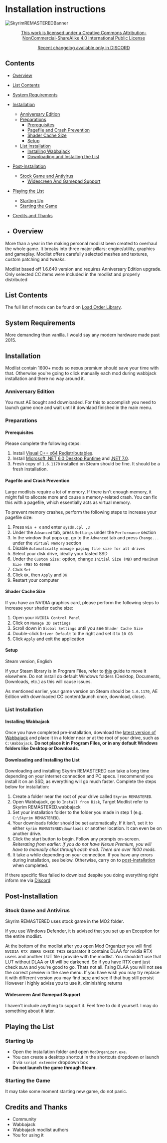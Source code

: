 # Installation instructions

![SkyrimREMASTEREDBanner](https://github.com/Tpiac/Skyrim-REMASTERED/assets/154772540/d4d99a42-a0e5-4ccc-b7e6-fd10aa5d2269)

<p align="center">
  <a href="https://creativecommons.org/licenses/by-nc-sa/4.0/">This work is licensed under a Creative Commons Attribution-NonCommercial-ShareAlike 4.0 International Public License</a>
</p>

<p align="center">
  <a href="https://discord.gg/AHW33bnUb5">Recent changelog available only in DISCORD</a>
</p>

## Contents
- [Overview](#overview)
- [List Contents](#list-contents)
- [System Requirements](#system-requirements)
- [Installation](#installation)
  - [Anniversary Edition](#anniversary-edition)
  - [Preparations](#preparations)
    - [Prerequisites](#prerequisites)
    - [Pagefile and Crash Prevention](#pagefile-and-crash-prevention)
    - [Shader Cache Size](#shader-cache-size)
    - [Setup](#setup)
  - [List Installation](#list-installation)
    - [Installing Wabbajack](#installing-wabbajack)
    - [Downloading and Installing the List](#downloading-and-installing-the-list)
- [Post-Installation](#post-installation)
  - [Stock Game and Antivirus](#stock-game-and-antivirus)
    - [Widescreen And Gamepad Support](#Widescreen-And-Gamepad-Support)
- [Playing the List](#playing-the-list)
  - [Starting Up](#starting-up)
  - [Starting the Game](#starting-the-game)
- [Credits and Thanks](#credits-and-thanks)

- ## Overview

More than a year in the making personal modlist been created to overhaul the whole game. It breaks into three major pillars: engine/utility, graphics and gameplay. Modlist offers carefully selected meshes and textures, custom patching and tweaks. 

Modlist based off 1.6.640 version and requires Anniversary Edition upgrade. Only selected CC items were included in the modlist and properly distributed

## List Contents

The full list of mods can be found on [Load Order Library](https://loadorderlibrary.com/lists/skyrim-remastered-1).

## System Requirements

More demanding than vanilla. I would say any modern hardware made past 2015.

## Installation

Modlist contain 1600+ mods so nexus premium should save your time with that. Otherwise you're going to click manually each mod during wabbjack installation and there no way around it.

### Anniversary Edition

You must AE bought and downloaded. For this to accomplish you need to launch game once and wait until it downlaod finished in the main menu. 

### Preparations

#### Prerequisites

Please complete the following steps:
1. Install [Visual C++ x64 Redistributables](https://aka.ms/vs/17/release/vc_redist.x64.exe).
2. Install [Microsoft .NET 6.0 Desktop Runtime](https://dotnet.microsoft.com/en-us/download/dotnet/6.0/runtime) and [.NET 7.0](https://dotnet.microsoft.com/en-us/download/dotnet/7.0/runtime).
3. Fresh copy of `1.6.1170` installed on Steam should be fine. It should be a fresh installation.

#### Pagefile and Crash Prevention

Large modlists require a lot of memory. If there isn't enough memory, it might fail to allocate more and cause a memory-related crash. You can fix this with a pagefile, which essentially acts as virtual memory.

To prevent memory crashes, perform the following steps to increase your pagefile size:
1. Press `Win + R` and enter `sysdm.cpl ,3`
2. Under the `Advanced` tab, press `Settings` under the `Performance` section
3. In the window that pops up, go to the `Advanced` tab and press `Change...` under the `Virtual Memory` section
4. Disable `Automatically manage paging file size for all drives`
5. Select your disk drive, ideally your fasted SSD
6. Under the `Custom Size:` option, change `Initial Size (MB)` and `Maximum Size (MB)` to `40960`
7. Click `Set`
8. Click `OK`, then `Apply` and `OK`
9. Restart your computer

#### Shader Cache Size

If you have an NVIDIA graphics card, please perform the following steps to increase your shader cache size:
1. Open your `NVIDIA Control Panel`
2. Click on `Manage 3D settings`
3. Scroll down in `Global Settings` until you see `Shader Cache Size`
4. Double-click `Driver Default` to the right and set it to `10 GB`
5. Click `Apply` and exit the application

#### Setup

Steam version, English

If your Steam library is in Program Files, refer to [this](https://github.com/LostDragonist/steam-library-setup-tool/wiki/Usage-Guide) guide to move it elsewhere. Do not install do default Windows folders (Desktop, Documents, Downloads, etc.) as this will cause issues.

As mentioned earlier, your game version on Steam should be `1.6.1170`, AE Edition with downloaded CC content(launch once, download, close).

### List Installation

#### Installing Wabbajack

Once you have completed pre-installation, download the [latest version of Wabbajack](https://www.wabbajack.org/) and place it in a folder near or at the root of your drive, such as `C:\Wabbajack`. **Do not place it in Program Files, or in any default Windows folders like Desktop or Downloads.**

#### Downloading and Installing the List

Downloading and installing Skyrim REMASTERED can take a long time depending on your internet connection and PC specs. I recommend you install it on an SSD, as everything will go much faster. Complete the steps below for installation:
1. Create a folder near the root of your drive called `Skyrim REMASTERED`.
2. Open Wabbajack, go to `Install from Disk`, Target Modlist refer to Skyrim REMASTERED.wabbajack
3. Set your installation folder to the folder you made in step 1 (e.g. `C:\Skyrim REMASTERED`).
5. Your downloads folder should be set automatically. If it isn’t, set it to either `kyrim REMASTERED\downloads` or another location. It can even be on another drive.
6. Click the start button to begin. Follow any prompts on-screen. *Reiterating from earlier: if you do not have Nexus Premium, you will have to manually click through each mod. There are over 1600 mods.*
7. It take a while depending on your connection. If you have any errors during installation, see below. Otherwise, carry on to [post-installation](#post-installation) when completed.

If there specific files failed to download despite you doing everything right inform me via [Discord](https://discord.gg/AHW33bnUb5)

## Post-Installation

### Stock Game and Antivirus

Skyrim REMASTERED uses stock game in the MO2 folder. 

If you use Windows Defender, it is advised that you set up an Exception for the entire modlist. 

At the bottom of the modlist after you open Mod Organizer you will find `NVIDIA RTX USERS CHECK THIS` separator
 It contains DLAA for nvidia RTX users and another LUT file i provide with the modlist. You shouldn't use that LUT without DLAA or UI will be darkened. So if you have RTX card just check `DLAA` and you're good to go.
 Thats not all. Гsing DLAA you will not see the correct preview in the save menu. If you have wish you may try replace it with different version you may find [here](https://www.techpowerup.com/download/nvidia-dlss-dll/) and see if that bug still persist
 However i highly advise you to use it, diminishing returns

#### Widescreen And Gamepad Support

I haven't include anything to support it. Feel free to do it yourself. I may do something about it later.

## Playing the List

### Starting Up

- Open the installation folder and open `ModOrganizer.exe`.
- You can create a desktop shortcut in the shortcuts dropdown or launch it via `script extender` dropdown box 
- **Do not launch the game through Steam.**

### Starting the Game

It may take some moment starting new game, do not panic.

## Credits and Thanks

- Community
- Wabbajack
- Wabbajack modlist authors
- You for using it
